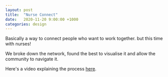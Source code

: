 ```yaml
---
layout: post
title:  "Nurse Connect"
date:   2020-11-20 9:00:00 +1000
categories: design
---
```

Basically a way to connect people who want to work together. but this time with nurses!

We broke down the network, found the best to visualise it and allow the community to navigate it.

Here's a video explaining the process [here](https://youtu.be/Yx6J1pdz-AQ).
